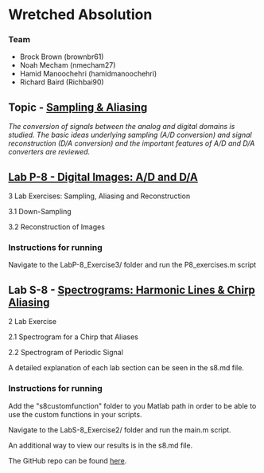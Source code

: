 # Wretched Absolution
### Team
- Brock Brown (brownbr61)
- Noah Mecham (nmecham27)
- Hamid Manoochehri (hamidmanoochehri)
- Richard Baird (Richbai90)

## Topic - [Sampling & Aliasing](https://dspfirst.gatech.edu/chapters/04samplin/overview.html)
_The conversion of signals between the analog and digital domains is studied. The basic ideas underlying sampling (A/D conversion) and signal reconstruction (D/A conversion) and the important features of A/D and D/A converters are reviewed._

## [Lab P-8 - Digital Images: A/D and D/A](https://dspfirst.gatech.edu/chapters/04samplin/labs/DigitalImageLab/DigitalImageLab.pdf)
3 Lab Exercises: Sampling, Aliasing and Reconstruction

3.1 Down-Sampling

3.2 Reconstruction of Images

### Instructions for running  
Navigate to the LabP-8_Exercise3/ folder and run the P8_exercises.m script  

## Lab S-8 - [Spectrograms: Harmonic Lines & Chirp Aliasing](https://dspfirst.gatech.edu/chapters/04samplin/labs/SpecgramHarmonicLinesChirpAliasing/SpecgramHarmonicLinesChirpAliasing.pdf)
2 Lab Exercise

2.1 Spectrogram for a Chirp that Aliases

2.2 Spectrogram of Periodic Signal    

A detailed explanation of each lab section can be seen in the s8.md file.

### Instructions for running
Add the "s8customfunction" folder to you Matlab path in order to be able to use the custom functions in your scripts.  

Navigate to the LabS-8_Exercise2/ folder and run the main.m script.    

An additional way to view our results is in the s8.md file.

The GitHub repo can be found [here](https://github.com/brownbr61/wretched-absolution).
